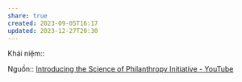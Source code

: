 ```yaml
---
share: true
created: 2023-09-05T16:17
updated: 2023-12-27T20:30
---
```

Khái niệm:: 

Nguồn:: [Introducing the Science of Philanthropy Initiative - YouTube](https://www.youtube.com/watch?v=LpFJffiVPVI)